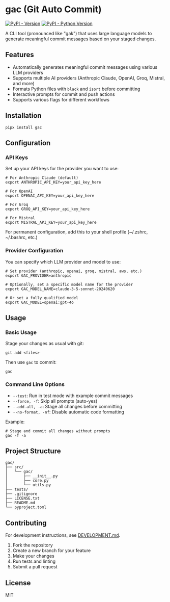# gac (Git Auto Commit)

[![PyPI - Version](https://img.shields.io/pypi/v/gac.svg)](https://pypi.org/project/gac)
[![PyPI - Python Version](https://img.shields.io/pypi/pyversions/gac.svg)](https://pypi.org/project/gac)

A CLI tool (pronounced like "gak") that uses large language models to generate meaningful commit messages based on your staged changes.

## Features

- Automatically generates meaningful commit messages using various LLM providers
- Supports multiple AI providers (Anthropic Claude, OpenAI, Groq, Mistral, and more)
- Formats Python files with `black` and `isort` before committing
- Interactive prompts for commit and push actions
- Supports various flags for different workflows

## Installation

```console
pipx install gac
```

## Configuration

### API Keys

Set up your API keys for the provider you want to use:

```console
# For Anthropic Claude (default)
export ANTHROPIC_API_KEY=your_api_key_here

# For OpenAI
export OPENAI_API_KEY=your_api_key_here

# For Groq
export GROQ_API_KEY=your_api_key_here

# For Mistral
export MISTRAL_API_KEY=your_api_key_here
```

For permanent configuration, add this to your shell profile (~/.zshrc, ~/.bashrc, etc.)

### Provider Configuration

You can specify which LLM provider and model to use:

```console
# Set provider (anthropic, openai, groq, mistral, aws, etc.)
export GAC_PROVIDER=anthropic

# Optionally, set a specific model name for the provider
export GAC_MODEL_NAME=claude-3-5-sonnet-20240620

# Or set a fully qualified model
export GAC_MODEL=openai:gpt-4o
```

## Usage

### Basic Usage

Stage your changes as usual with git:

```console
git add <files>
```

Then use `gac` to commit:

```console
gac
```

### Command Line Options

- `--test`: Run in test mode with example commit messages
- `--force, -f`: Skip all prompts (auto-yes)
- `--add-all, -a`: Stage all changes before committing
- `--no-format, -nf`: Disable automatic code formatting

Example:

```console
# Stage and commit all changes without prompts
gac -f -a
```

## Project Structure

```plaintext
gac/
├── src/
│   └── gac/
│       ├── __init__.py
│       ├── core.py
│       └── utils.py
├── tests/
├── .gitignore
├── LICENSE.txt
├── README.md
└── pyproject.toml
```

## Contributing

For development instructions, see [DEVELOPMENT.md](DEVELOPMENT.md).

1. Fork the repository
2. Create a new branch for your feature
3. Make your changes
4. Run tests and linting
5. Submit a pull request

## License

MIT
